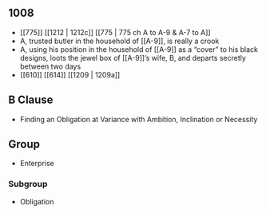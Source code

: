 ## 1008
- [[775]] [[1212 | 1212c]] [[775 | 775 ch A to A-9 &amp; A-7 to A]] 
- A, trusted butler in the household of [[A-9]], is really a crook
- A, using his position in the household of [[A-9]] as a “cover” to his black designs, loots the jewel box of [[A-9]]’s wife, B, and departs secretly between two days
- [[610]] [[614]] [[1209 | 1209a]] 

## B Clause
- Finding an Obligation at Variance with Ambition, Inclination or Necessity

## Group
- Enterprise

### Subgroup
- Obligation

